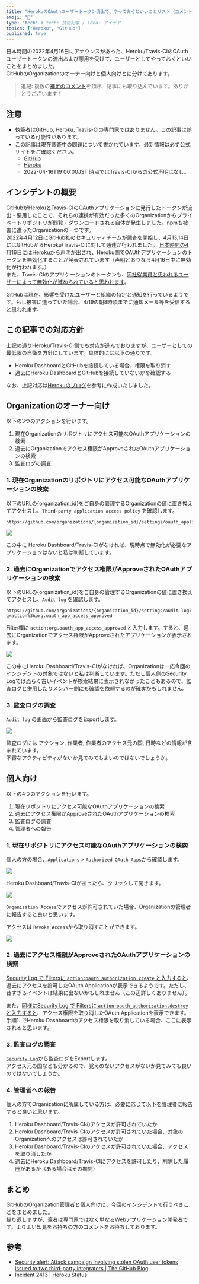 ```yaml
---
title: "HerokuのOAuthユーザートークン流出で、やっておくといいことリスト（コメント大歓迎）"
emoji: "🔖"
type: "tech" # tech: 技術記事 / idea: アイデア
topics: ["Heroku", "GitHub"]
published: true
---
```


日本時間の2022年4月16日にアナウンスがあった、Heroku/Travis-CIのOAuthユーザートークンの流出および悪用を受けて、ユーザーとしてやっておくといいことをまとめました。  
GitHubのOrganizationのオーナー向けと個人向けとに分けてあります。

> 追記: 複数の[補足のコメント](https://zenn.dev/link/comments/5639edd17311a9)を頂き、記事にも取り込んでいます。ありがとうございます！


## 注意

- 執筆者はGitHub, Heroku, Travis-CIの専門家ではありません。この記事は誤っている可能性があります。
- この記事は現在調査中の問題について書かれています。最新情報は必ず公式サイトをご確認ください。
    - [GitHub](https://github.blog/2022-04-15-security-alert-stolen-oauth-user-tokens/)
    - [Heroku](https://status.heroku.com/incidents/2413)
    - 2022-04-16T19:00:00JST 時点ではTravis-CIからの公式声明はなし。


## インシデントの概要

GitHubがHerokuとTravis-CIのOAuthアプリケーションに発行したトークンが流出・悪用したことで、それらの連携が有効だった多くのOrganizationからプライベートリポジトリが閲覧・ダウンロードされる自体が発生しました。npmも被害に遭ったOrganizationの一つです。  
2022年4月12日にGitHub社のセキュリティチームが調査を開始し、4月13,14日にはGitHubからHeroku/Travis-CIに対して通達が行われました。
[日本時間の4月16日にはHerokuから声明が出され](https://status.heroku.com/incidents/2413)、Heroku側でOAUthアプリケーションのトークンを無効化することが発表されています（声明どおりなら4月16日中に無効化が行われます。）  
また、Travis-CIのアプリケーションのトークンも、[同社従業員と思われるユーザーによって無効化が進められていると思われます](https://twitter.com/sf_tristanb/status/1515117868484071425)。

GitHubは現在、影響を受けたユーザーと組織の特定と通知を行っているようです。もし被害に遭っていた場合、4/19の朝8時頃までに通知メール等を受信すると思われます。


## この記事での対応方針

上記の通りHeroku/Travis-CI側でも対応が進んでおりますが、ユーザーとしての最低限の自衛を方針にしています。具体的には以下の通りです。

- Heroku DashboardとGitHubを接続している場合、権限を取り消す
- 過去にHeroku DashboardとGitHubを接続していないかを確認する

なお、上記対応は[Herokuのブログ](https://status.heroku.com/incidents/2413)を参考に作成いたしました。

## Organizationのオーナー向け

以下の3つのアクションを行います。
1. 現在Organizationのリポジトリにアクセス可能なOAuthアプリケーションの検索
2. 過去にOrganizationでアクセス権限がApproveされたOAuthアプリケーションの検索
3. 監査ログの調査

### 1. 現在Organizationのリポジトリにアクセス可能なOAuthアプリケーションの検索

以下のURLの{organization_id}をご自身の管理するOrganizationの値に置き換えてアクセスし、`Third-party application access policy` を確認します。

```
https://github.com/organizations/{organization_id}/settings/oauth_application_policy
```

![](/images/2022-04-16_heroku-incident-2413-checklist_1.png)

この中に Heroku Dashboard/Travis-CIがなければ、現時点で無効化が必要なアプリケーションはないと私は判断しています。

### 2. 過去にOrganizationでアクセス権限がApproveされたOAuthアプリケーションの検索

以下のURLの{organization_id}をご自身の管理するOrganizationの値に置き換えてアクセスし、`Audit log` を確認します。

```
https://github.com/organizations/{organization_id}/settings/audit-log?q=action%3Aorg.oauth_app_access_approved
```

Filter欄に `action:org.oauth_app_access_approved` と入力します。すると、過去にOrganizationでアクセス権限がApproveされたアプリケーションが表示されます。

![](/images/2022-04-16_heroku-incident-2413-checklist_2.png)

この中にHeroku Dashboard/Travis-CIがなければ、Organizationは一応今回のインシデントの対象ではないと私は判断しています。ただし個人側のSecurity Logでは恐らく古いイベントが検索結果に表示されなかったこともあるので、監査ログと併用したりメンバー側にも確認を依頼するのが確実かもしれません。

### 3. 監査ログの調査

`Audit log` の画面から監査ログをExportします。

![](/images/2022-04-16_heroku-incident-2413-checklist_3.png)

監査ログには アクション, 作業者, 作業者のアクセス元の国, 日時などの情報が含まれています。  
不審なアクティビティがないか見てみてもよいのではないでしょうか。


## 個人向け

以下の4つのアクションを行います。
1. 現在リポジトリにアクセス可能なOAuthアプリケーションの検索
2. 過去にアクセス権限がApproveされたOAuthアプリケーションの検索
3. 監査ログの調査
4. 管理者への報告


### 1. 現在リポジトリにアクセス可能なOAuthアプリケーションの検索

個人の方の場合、[`Applications` > `Authorized OAuth Apps`](https://github.com/settings/applications)から確認します。

![](/images/2022-04-16_heroku-incident-2413-checklist_4.png)

Heroku Dashboard/Travis-CIがあったら、クリックして開きます。

![](/images/2022-04-16_heroku-incident-2413-checklist_5.png)

`Organization Access`でアクセスが許可されていた場合、Organizationの管理者に報告すると良いと思います。

アクセスは `Revoke Access`から取り消すことができます。

![](/images/2022-04-16_heroku-incident-2413-checklist_6.png)


### 2. 過去にアクセス権限がApproveされたOAuthアプリケーションの検索

[Security Log で Filtersに `action:oauth_authorization.create` と入力すると](https://github.com/settings/security-log?q=action%3Aoauth_authorization.create)、過去にアクセスを許可したOAuth Applicationが表示できるようです。ただし、昔すぎるイベントは結果に出ないかもしれません（この辺詳しくありません）。

また、[同様にSecurity Log で Filtersに `action:oauth_authorization.destroy` と入力すると](https://github.com/settings/security-log?q=action%3Aoauth_authorization.destroy)、アクセス権限を取り消したOAuth Applicationを表示できます。手順1. でHeroku Dashboardのアクセス権限を取り消している場合、ここに表示されると思います。

### 3. 監査ログの調査

[`Security Log`](https://github.com/settings/security-log)から監査ログをExportします。  
アクセス元の国なども分かるので、覚えのないアクセスがないか見てみても良いのではないでしょうか。


### 4. 管理者への報告

個人の方でOrganizationに所属している方は、必要に応じて以下を管理者に報告すると良いと思います。

1. Heroku Dashboard/Travis-CIのアクセスが許可されていたか
2. Heroku Dashboard/Travis-CIのアクセスが許可されていた場合、対象のOrganizationへのアクセスは許可されていたか
3. Heroku Dashboard/Travis-CIのアクセスが許可されていた場合、アクセスを取り消したか
4. 過去にHeroku Dashboard/Travis-CIにアクセスを許可したり、削除した履歴があるか（ある場合はその期間）


## まとめ

GitHubのOrganization管理者と個人向けに、今回のインシデントで行うべきことをまとめました。  
繰り返しますが、筆者は専門家ではなく単なるWebアプリケーション開発者です。よりよい知見をお持ちの方のコメントをお待ちしております。

## 参考

- [Security alert: Attack campaign involving stolen OAuth user tokens issued to two third\-party integrators \| The GitHub Blog](https://github.blog/2022-04-15-security-alert-stolen-oauth-user-tokens/)
- [Incident 2413 \| Heroku Status](https://status.heroku.com/incidents/2413)
